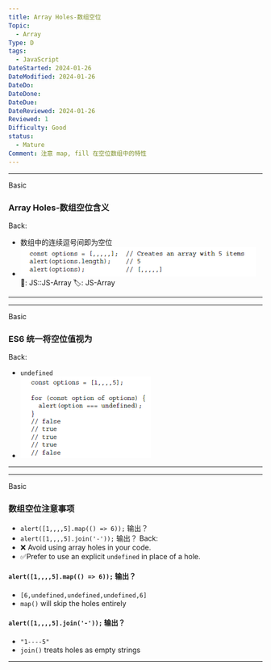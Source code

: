 ```yaml
---
title: Array Holes-数组空位
Topic:
  - Array
Type: D
tags:
  - JavaScript
DateStarted: 2024-01-26
DateModified: 2024-01-26
DateDo:
DateDone:
DateDue:
DateReviewed: 2024-01-26
Reviewed: 1
Difficulty: Good
status:
  - Mature
Comment: 注意 map, fill 在空位数组中的特性
---
```


---

Basic

### Array Holes-数组空位含义

Back:

- 数组中的连续逗号间即为空位
- ![](./z-Assets/1691245201476.png)
📌: JS::JS-Array
🏷️: JS-Array
<!--ID: 1706537534099-->

---

---

Basic

### ES6 统一将空位值视为

Back:

- `undefined`
- ![](./z-Assets/1691245314602.png)
<!--ID: 1706537534109-->

---

---

Basic

### 数组空位注意事项

- `alert([1,,,,5].map(() => 6));` 输出？
- `alert([1,,,,5].join('-'));` 输出？
  Back:
- ❌ Avoid using array holes in your code.
- ✅Prefer to use an explicit `undefined` in place of a hole.

#### `alert([1,,,,5].map(() => 6));` 输出？

- `[6,undefined,undefined,undefined,6]`
- `map()` will skip the holes entirely

#### `alert([1,,,,5].join('-'));` 输出？

- `"1----5"`
- `join()` treats holes as empty strings
<!--ID: 1706537534116-->

---
